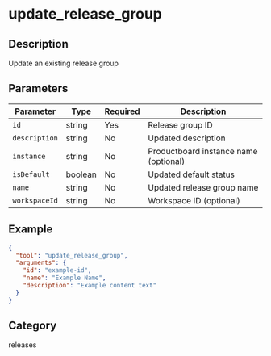 # update_release_group

## Description
Update an existing release group

## Parameters

| Parameter | Type | Required | Description |
|-----------|------|----------|-------------|
| `id` | string | Yes | Release group ID |
| `description` | string | No | Updated description |
| `instance` | string | No | Productboard instance name (optional) |
| `isDefault` | boolean | No | Updated default status |
| `name` | string | No | Updated release group name |
| `workspaceId` | string | No | Workspace ID (optional) |

## Example

```json
{
  "tool": "update_release_group",
  "arguments": {
    "id": "example-id",
    "name": "Example Name",
    "description": "Example content text"
  }
}
```

## Category
releases

